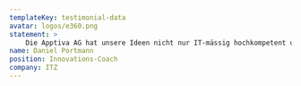 ```yaml
---
templateKey: testimonial-data
avatar: logos/e360.png
statement: > 
    Die Apptiva AG hat unsere Ideen nicht nur IT-mässig hochkompetent umgesetzt, sondern hat sich mit Lösungsvorschlägen eingebracht und damit massgeblich zum Projekterfolg beigetragen!
name: Daniel Portmann 
position: Innovations-Coach
company: ITZ
---
```

